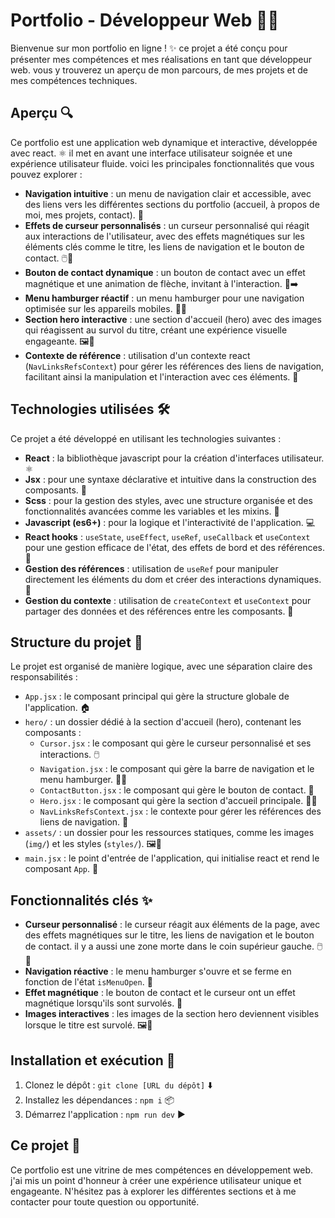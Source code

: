 # Portfolio - Développeur Web 👨‍💻

Bienvenue sur mon portfolio en ligne ! ✨ ce projet a été conçu pour présenter mes compétences et mes réalisations en tant que développeur web. vous y trouverez un aperçu de mon parcours, de mes projets et de mes compétences techniques.

## Aperçu 🔍

Ce portfolio est une application web dynamique et interactive, développée avec react. ⚛️ il met en avant une interface utilisateur soignée et une expérience utilisateur fluide. voici les principales fonctionnalités que vous pouvez explorer :

*   **Navigation intuitive** : un menu de navigation clair et accessible, avec des liens vers les différentes sections du portfolio (accueil, à propos de moi, mes projets, contact). 🧭
*   **Effets de curseur personnalisés** : un curseur personnalisé qui réagit aux interactions de l'utilisateur, avec des effets magnétiques sur les éléments clés comme le titre, les liens de navigation et le bouton de contact. 🖱️🧲
*   **Bouton de contact dynamique** : un bouton de contact avec un effet magnétique et une animation de flèche, invitant à l'interaction. 📩➡️
*   **Menu hamburger réactif** : un menu hamburger pour une navigation optimisée sur les appareils mobiles. 🍔📱
*   **Section hero interactive** : une section d'accueil (hero) avec des images qui réagissent au survol du titre, créant une expérience visuelle engageante. 🖼️🤩
*   **Contexte de référence** : utilisation d'un contexte react (`NavLinksRefsContext`) pour gérer les références des liens de navigation, facilitant ainsi la manipulation et l'interaction avec ces éléments. 🔗

## Technologies utilisées 🛠️

Ce projet a été développé en utilisant les technologies suivantes :

*   **React** : la bibliothèque javascript pour la création d'interfaces utilisateur. ⚛️
*   **Jsx** : pour une syntaxe déclarative et intuitive dans la construction des composants. 📄
*   **Scss** : pour la gestion des styles, avec une structure organisée et des fonctionnalités avancées comme les variables et les mixins. 🎨
*   **Javascript (es6+)** : pour la logique et l'interactivité de l'application. 💻
*   **React hooks** : `useState`, `useEffect`, `useRef`, `useCallback` et `useContext` pour une gestion efficace de l'état, des effets de bord et des références. 🎣
*   **Gestion des références** : utilisation de `useRef` pour manipuler directement les éléments du dom et créer des interactions dynamiques. 🎯
*   **Gestion du contexte** : utilisation de `createContext` et `useContext` pour partager des données et des références entre les composants. 🤝

## Structure du projet 📂

Le projet est organisé de manière logique, avec une séparation claire des responsabilités :

*   `App.jsx` : le composant principal qui gère la structure globale de l'application. 🏠
*   `hero/` : un dossier dédié à la section d'accueil (hero), contenant les composants :
    *   `Cursor.jsx` : le composant qui gère le curseur personnalisé et ses interactions. 🖱️
    *   `Navigation.jsx` : le composant qui gère la barre de navigation et le menu hamburger. 🧭🍔
    *   `ContactButton.jsx` : le composant qui gère le bouton de contact. 📩
    *   `Hero.jsx` : le composant qui gère la section d'accueil principale. 🦸‍♂️
    *   `NavLinksRefsContext.jsx` : le contexte pour gérer les références des liens de navigation. 🔗
*   `assets/` : un dossier pour les ressources statiques, comme les images (`img/`) et les styles (`styles/`). 🖼️🎨
*   `main.jsx` : le point d'entrée de l'application, qui initialise react et rend le composant `App`. 🚀

## Fonctionnalités clés ✨

*   **Curseur personnalisé** : le curseur réagit aux éléments de la page, avec des effets magnétiques sur le titre, les liens de navigation et le bouton de contact. il y a aussi une zone morte dans le coin supérieur gauche. 🖱️🧲
*   **Navigation réactive** : le menu hamburger s'ouvre et se ferme en fonction de l'état `isMenuOpen`. 🍔
*   **Effet magnétique** : le bouton de contact et le curseur ont un effet magnétique lorsqu'ils sont survolés. 🧲
*   **Images interactives** : les images de la section hero deviennent visibles lorsque le titre est survolé. 🖼️🤩

## Installation et exécution 🚀

1.  Clonez le dépôt : `git clone [URL du dépôt]` ⬇️
2.  Installez les dépendances : `npm i` 📦
3.  Démarrez l'application : `npm run dev` ▶️

## Ce projet 🎉

Ce portfolio est une vitrine de mes compétences en développement web. j'ai mis un point d'honneur à créer une expérience utilisateur unique et engageante. N'hésitez pas à explorer les différentes sections et à me contacter pour toute question ou opportunité.
